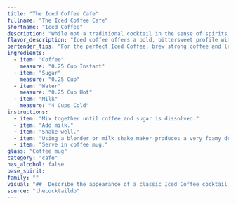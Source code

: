 ```yaml
---
title: "The Iced Coffee Cafe"
fullname: "The Iced Coffee Cafe"
shortname: "Iced Coffee"
description: "While not a traditional cocktail in the sense of spirits, Iced Coffee is firmly in the Coffee Cocktail family. Its origin is widely debated, but likely emerged from the simple desire to enjoy a chilled coffee drink, particularly in warmer climates. "
flavor_description: "Iced coffee offers a bold, bittersweet profile with a smooth, creamy finish. The coffee's rich, roasted notes are balanced by the sweetness of the sugar, while the water provides a refreshing foundation. The milk adds a touch of velvety texture and a subtle dairy flavor. The overall experience is a cool, invigorating drink that awakens the senses. "
bartender_tips: "For the perfect Iced Coffee, brew strong coffee and let it cool completely. Use a simple syrup (1:1 sugar and water) for sweetness - it dissolves faster than granulated sugar. Chill your milk for a refreshing touch. Shake everything with ice for a frothy top. Garnish with a sprinkle of cinnamon or cocoa powder for an extra kick. "
ingredients:
  - item: "Coffee"
    measure: "0.25 Cup Instant"
  - item: "Sugar"
    measure: "0.25 Cup"
  - item: "Water"
    measure: "0.25 Cup Hot"
  - item: "Milk"
    measure: "4 Cups Cold"
instructions:
  - item: "Mix together until coffee and sugar is dissolved."
  - item: "Add milk."
  - item: "Shake well."
  - item: "Using a blender or milk shake maker produces a very foamy drink."
  - item: "Serve in coffee mug."
glass: "Coffee mug"
category: "cafe"
has_alcohol: false
base_spirit:
family: ""
visual: "##  Describe the appearance of a classic Iced Coffee cocktail, focusing on these aspects:**Overall Appearance:*** **Color:**  What is the dominant color of the drink? Are there any layers or gradients?* **Texture:** Is the drink opaque or translucent? Does it have a frothy head or ice chunks?* **Presentation:** Is the drink served in a specific type of glass?  What about garnishes or decorations?**Visual Details:*** **Coffee:** How dark is the coffee? Is it a strong brew or a lighter roast? Does the color vary in different parts of the drink?* **Milk:**  Is it whole milk, skim milk, or a milk alternative? Does it blend seamlessly with the coffee or create a noticeable layer? * **Ice:**  What type of ice is used? Are there large cubes, crushed ice, or ice shavings?* **Sugar:**  Is the sugar dissolved or are there visible granules? **Additional Information:*** **Temperature:** How cold is the drink? Is it chilled or icy cold? * **Lighting:**  How does the light interact with the drink? Does it sparkle or create shadows? **Example:**A classic Iced Coffee is a refreshing concoction with a deep, rich brown color, slightly lighter at the top due to the addition of milk. It's served in a tall glass with a generous amount of ice that creates a slightly frosted effect on the sides. The coffee itself has a smooth, creamy texture thanks to the addition of milk, with a hint of sweetness that blends seamlessly with the coffee. While the ice melts, the drink remains refreshingly cold, perfect for a hot summer day. "
source: "thecocktaildb"
---
```


